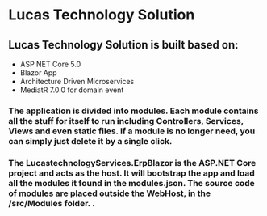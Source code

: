 # Lucas Technology Solution

## Lucas Technology Solution is built based on:

* ASP NET Core 5.0
* Blazor App
* Architecture Driven Microservices
* MediatR 7.0.0 for domain event

### The application is divided into modules. Each module contains all the stuff for itself to run including Controllers, Services, Views and even static files. If a module is no longer need, you can simply just delete it by a single click.

### The LucastechnologyServices.ErpBlazor is the ASP.NET Core project and acts as the host. It will bootstrap the app and load all the modules it found in the modules.json. The source code of modules are placed outside the WebHost, in the /src/Modules folder. .
